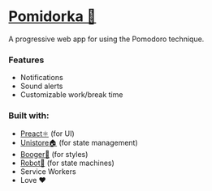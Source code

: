<h1>
  <a href="https://pomidorka.web.app/">
    Pomidorka 🍅
  </a>
</h1>

A progressive web app for using the Pomodoro technique.

### Features

- Notifications
- Sound alerts
- Customizable work/break time

### Built with:

- [Preact⚛️](https://github.com/preactjs/preact) (for UI)
- [Unistore🏠](https://github.com/developit/unistore) (for state management)
- [Booger🥜](https://github.com/cristianbote/goober) (for styles)
- [Robot🤖](https://github.com/matthewp/robot) (for state machines)
- Service Workers
- Love ❤️
